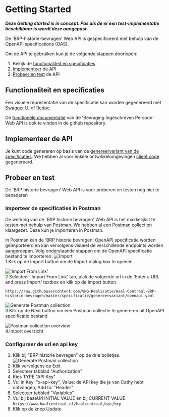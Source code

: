 # Getting Started

_**Deze Getting started is in concept. Pas als de er een test-implementatie beschikbaar is wordt deze aangepast.**_

De 'BRP-historie-bevragen' Web API is gespecificeerd met behulp van de OpenAPI specifications (OAS).

Om de API te gebruiken kun je de volgende stappen doorlopen:

1. Bekijk de [functionaliteit en specificaties](#Functionaliteit-en-specificaties)
2. [Implementeer](#Implementeer-de-API) de API
3. [Probeer en test](#Probeer-en-test) de API

## Functionaliteit en specificaties

Een visuele representatie van de specificatie kan worden gegenereerd met [Swagger UI](https://vng-realisatie.github.io/Haal-Centraal-BRP-historie-bevragen/swagger-ui/) of [Redoc](https://vng-realisatie.github.io/Haal-Centraal-BRP-historie-bevragen/redoc/).

De [functionele documentatie](../../../features) van de 'Bevraging Ingeschreven Persoon' Web API is ook te vinden in de github repository.

## Implementeer de API

Je kunt code genereren op basis van de [genereervariant van de specificaties](../specificatie/genereervariant/openapi.yaml).
We hebben al voor enkele ontwikkelomgevingen [client code](../code) gegenereerd.

## Probeer en test

De 'BRP historie bevragen' Web API is voor proberen en testen nog niet te benaderen


### Importeer de specificaties in Postman

De werking van de 'BRP historie bevragen' Web API is het makkelijkst te testen met behulp van [Postman](https://www.getpostman.com/). We hebben al een [Postman collection](../test/BRP-historie-bevragen-postman-collection.json) klaargezet. Deze kun je importeren in Postman.

In Postman kan de 'BRP historie bevragen' OpenAPI specificatie worden geïmporteerd en kan vervolgens visueel de verschillende endpoints worden aangeroepen. Volg onderstaande stappen om de OpenAPI specificatie bestand te importeren:
![Import](./img/1-click-import-button.jpg)  
1.Klik op de Import button om de Import dialog box te openen

!['Import From Link'](./img/2-select-import-from-link-tab.jpg)  
2.Selecteer 'Import From Link' tab, plak de volgende url in de 'Enter a URL and press Import' textbox en klik op de Import button

``` url
https://raw.githubusercontent.com/VNG-Realisatie/Haal-Centraal-BRP-historie-bevragen/master/specificatie/genereervariant/openapi.yaml
```

![Generate Postman collection](./img/3-generate-postman-collection.jpg)  
3.Klik op de Next button om een Postman collectie te genereren uit OpenAPI specificatie bestand

![Postman collection overview](./img/4-postman-collection-overview.jpg)  
4.Import overzicht

### Configureer de url en api key

1. Klik bij "BRP historie bevragen" op de drie bolletjes.
![Generate Postman collection](./img/edit-collection.png)
2. Klik vervolgens op Edit
3. Selecteer tabblad "Authorization"
4. Kies TYPE "API Key"
5. Vul in Key: "x-api-key", Value: de API key die je van Cathy hebt ontvangen, Add to: "Header"
6. Selecteer tabblad "Variables"
7. Vul bij baseUrl INITIAL VALUE en bij CURRENT VALUE: `https://www.haalcentraal.nl/haalcentraal/api/brp`
8. Klik op de knop Update
